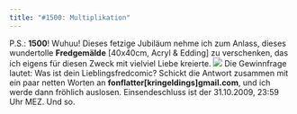 ```yaml
---
title: "#1500: Multiplikation"
---
```


P.S.: <strong>1500</strong>! Wuhuu!
Dieses fetzige Jubiläum nehme ich zum Anlass, dieses wundertolle <strong>Fredgemälde</strong> [40x40cm, Acryl & Edding] zu verschenken, das ich eigens für diesen Zweck mit vielviel Liebe kreierte. 
<img src="http://www.fonflatter.de/bilder/hihi_ich.png">
Die Gewinnfrage lautet: Was ist dein Lieblingsfredcomic?
Schickt die Antwort zusammen mit ein paar netten Worten an <strong>fonflatter[kringeldings]gmail.com</strong>, und ich werde dann fröhlich auslosen. Einsendeschluss ist der 31.10.2009, 23:59 Uhr MEZ.
Und so.
